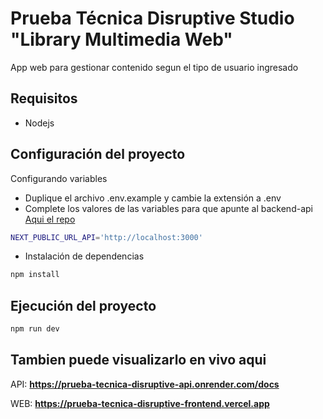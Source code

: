 # Prueba Técnica Disruptive Studio "Library Multimedia Web" 

App web para gestionar contenido segun el tipo de usuario ingresado

## Requisitos
-  Nodejs

## Configuración del proyecto

Configurando variables

-  Duplique el archivo .env.example y cambie la extensión a .env
-  Complete los valores de las variables para que apunte al backend-api
[Aqui el repo](https://github.com/maximopeoficiales/prueba-tecnica-disruptive-api)

```bash
NEXT_PUBLIC_URL_API='http://localhost:3000'
```


-  Instalación de dependencias
```bash
npm install
```

## Ejecución del proyecto

```bash
npm run dev
```

## Tambien puede visualizarlo en vivo aqui

API: **https://prueba-tecnica-disruptive-api.onrender.com/docs**

WEB: **https://prueba-tecnica-disruptive-frontend.vercel.app**
